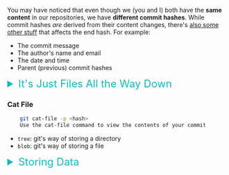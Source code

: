 <p>
    You may have noticed that even though we (you and I) both have the
    <strong>same content</strong> in our repositories, we have
    <strong>different commit hashes</strong>. While commit hashes
    <em>are</em> derived from their content changes, there's
    <a
    href="https://git-scm.com/book/en/v2/Git-Internals-Git-Objects#_git_commit_objects"
    target="_blank"
    rel="noopener nofollow"
    >also some other stuff</a
    >
    that affects the end hash. For example:
</p>
<ul>
    <li>The commit message</li>
    <li>The author's name and email</li>
    <li>The date and time</li>
    <li>Parent (previous) commit hashes</li>
</ul>

<style>
  .details {
    color: rgb(15, 188, 188);
    font-size: 24px;
  }
</style>

<details>
    <summary class="details">
    It's Just Files All the Way Down
    </summary>
    <p>All the data in a Git repository is stored directly in the (hidden) <code>.git</code> directory. That includes all the commits, branches, tags, and other objects we'll learn about later.</p>
    <p>Git is made up of <a href="https://git-scm.com/book/en/v2/Git-Internals-Git-Objects" target="_blank" rel="noopener nofollow">objects</a> that are stored in the <code>.git/objects</code> directory. A commit is just a type of object.</p>
</details>

<h3>Cat File</h3>

```bash
    git cat-file -p <hash>
    Use the cat-file command to view the contents of your commit
```

<ul>
    <li><code>tree</code>: git's way of storing a directory</li>
    <li><code>blob</code>: git's way of storing a file</li>
</ul>

<details>
    <summary class="details">Storing Data</summary>
    <div style="padding:20px;">
        Git stores an entire snapshot of files on a per-commit level.
        <details>
            <summary style="color:rgb(15, 188, 188); font-size:18px">Optimization</summary>
            <p>While it's true that Git stores entire snapshots, it <em>does</em> have some performance optimizations so that your <code>.git</code> directory doesn't get too unbearably large.</p>
            <ul>
                <li>Git <a href="https://git-scm.com/book/en/v2/Git-Internals-Packfiles" target="_blank" rel="noopener nofollow">compresses and packs</a> files to store them more efficiently.</li>
                <li>Git deduplicates files that are the same across different commits. If a file doesn't change between commits, Git will only store it once.</li>
            </ul>
        </details>
    </div>
</details>
